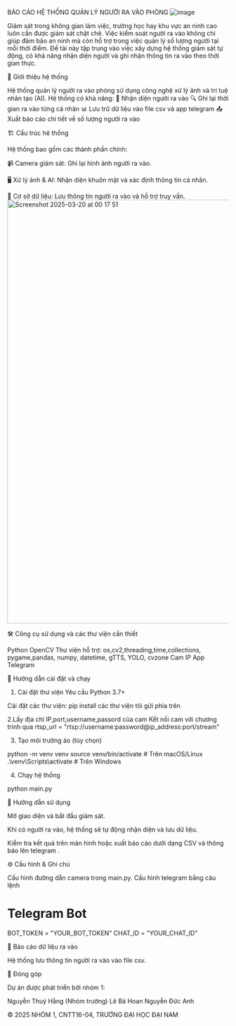 BÁO CÁO HỆ THỐNG QUẢN LÝ NGƯỜI RA VÀO PHÒNG
![image](https://github.com/user-attachments/assets/c09b333d-d821-4e4c-8f09-d292b14c1ff6)

Giám sát trong không gian làm việc, trường học hay khu vực an ninh cao luôn cần được giám sát chặt chẽ. 
Việc kiểm soát người ra vào không chỉ giúp đảm bảo an ninh mà còn hỗ trợ trong việc quản lý số lượng người tại mỗi thời điểm. 
Đề tài này tập trung vào việc xây dựng hệ thống giám sát tự động, có khả năng nhận diện người và ghi nhận thông tin ra vào theo thời gian thực.

📌 Giới thiệu hệ thống

Hệ thống quản lý người ra vào phòng sử dụng công nghệ xử lý ảnh và trí tuệ nhân tạo (AI). Hệ thống có khả năng:
📸 Nhận diện người ra vào
🔍 Ghi lại thời gian ra vào từng cá nhân
📊 Lưu trữ dữ liệu vào file csv và app telegram
📤 Xuất báo cáo chi tiết về số lượng người ra vào

🏗️ Cấu trúc hệ thống

Hệ thống bao gồm các thành phần chính:

📹 Camera giám sát: Ghi lại hình ảnh người ra vào.

🖥️ Xử lý ảnh & AI: Nhận diện khuôn mặt và xác định thông tin cá nhân.

💾 Cơ sở dữ liệu: Lưu thông tin người ra vào và hỗ trợ truy vấn.
<img width="965" alt="Screenshot 2025-03-20 at 00 17 51" src="https://github.com/user-attachments/assets/3978345e-4dbc-47a7-8173-ca833cf029a0" />


🛠️ Công cụ sử dụng và các thư viện cần thiết 

Python OpenCV
Thư viện hỗ trợ: os,cv2,threading,time,collections, pygame,pandas, numpy, datetime, gTTS, YOLO, cvzone
Cam IP
App Telegram

🚀 Hướng dẫn cài đặt và chạy
1. Cài đặt thư viện
Yêu cầu Python 3.7+

Cài đặt các thư viện:
pip install các thư viện tôi gửi phía trên 

2.Lấy địa chỉ IP,port,username,passord của cam
Kết nối cam với chương trình qua rtsp_url = "rtsp://username:password@ip_address:port/stream"

3. Tạo môi trường ảo (tùy chọn)

python -m venv venv
source venv/bin/activate  # Trên macOS/Linux
.\venv\Scripts\activate  # Trên Windows

4. Chạy hệ thống

python main.py

📖 Hướng dẫn sử dụng

Mở giao diện và bắt đầu giám sát.

Khi có người ra vào, hệ thống sẽ tự động nhận diện và lưu dữ liệu.

Kiểm tra kết quả trên màn hình hoặc xuất báo cáo dưới dạng CSV và thông báo lên telegram .

⚙️ Cấu hình & Ghi chú

Cấu hình đường dẫn camera trong main.py.
Cấu hình telegram bằng câu lệnh 
# Telegram Bot
BOT_TOKEN = "YOUR_BOT_TOKEN"
CHAT_ID = "YOUR_CHAT_ID"

📰 Báo cáo dữ liệu ra vào

Hệ thống lưu thông tin người ra vào vào file csv. 

🤝 Đóng góp

Dự án được phát triển bởi nhóm 1:

Nguyễn Thuý Hằng (Nhóm trưởng)
Lê Bá Hoan
Nguyễn Đức Anh

© 2025 NHÓM 1, CNTT16-04, TRƯỜNG ĐẠI HỌC ĐẠI NAM

